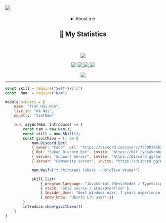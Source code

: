 
<h1 aline="center">
 <a href="https://git.io/typing-svg">
  <img src="https://readme-typing-svg.herokuapp.com?font=Fira+Code&pause=1000&color=F7F7F7&width=435&lines=Hi+my+name+is+Hai+Nam+;CTRL+%2B+C+----+CTRL+%2B+V;Shirakami+Fubuki+Love+You+❣️"/>
 </a>
</h1>
<div align = "center"> 
 <details><summary>About me</summary>
  <p>
   <br>- A developer from Viet Nam</br>
   <br>- Studying at FPT</br>
   <br>- My age is a secret</br>
   <br>- I am a Anime Otaku</br>
  </p>
  </details>
<h2 align="center">🔖 My Statistics</h2>
&nbsp;
<p align="center">
    
   <a href="https://github.com/Fubuki-World0510">
        <img src="https://github-readme-streak-stats.herokuapp.com?user=Fubuki-World0510&hide_border=true&background=0D1117&currStreakLabel=FFFFFF&sideLabels=FFFFFF&currStreakNum=FFFFFF&dates=FFFFFF&sideNums=FFFFFF&fire=F7F7F7&ring=F7F7F7&stroke=FFFFFFFF"/>
 </a>
 
 
 <a><img src="https://img.shields.io/badge/powershell-5391FE?style=for-the-badge&logo=powershell&logoColor=white"></a>
  <a href="https://twitter.com/This_is_a__fox">
  <img src="https://img.shields.io/badge/Twitter-1DA1F2?style=for-the-badge&logo=twitter&logoColor=white">
 </a>
 <a href="https://www.facebook.com/HaiFubu1234">
  <img src="https://img.shields.io/badge/Facebook-1877F2?style=for-the-badge&logo=facebook&logoColor=white">
 </a>
 <a><img src="https://img.shields.io/badge/JavaScript-grey?style=for-the-badge&logo=javascript"></a>

   <a href="https://open.spotify.com/user/31hlisifx4gblbhr6se6nl3bt6jq">
    <img src="https://cdn.discordapp.com/attachments/881440354333786112/1041027378371100752/image.png"/>
   </a>
</p>
</div>

------------------------------------------  
```js
const Skill = require("Self-Skill")
const  Nam  = require("Nam")

module.exports = {
    name: "Trần Hải Nam",
    live_in: "Hà Nội",
    country: "VietNam"

    run: async(Nam, introduce) => {
        const nam = new Nam();
        const skill = new Skill();
        const gioithieu = () => {
            nam.Discord_Bot(
            { owner: "Foob", url: "https://discord.com/users/755007858294259734" },
            { Bot: "Sukon Discord Bot", invite: "https://bit.ly/sukonbudiscord"}, 
            { server: "Support Server", invite: "https://discord.gg/4avukvUBFM" }, 
            { server: "Community server", invite: "https://discord.gg/Wsbe24xETX (VN)" });

            nam.Waifu("❣ Shirakami Fubuki - Hololive Vtuber")

            skill.list(
                { program_language: "JavaScript (Next/Node) / TypeScript / CSS / C# (.NET Framework)", fullstack: false }, 
                { stack: "Skid source / StackOverFlow" }, 
                { Insider_User: "Best Windows user, 7 years experience with Windows Microsoft" }, 
                { Know_know: "Ubuntu LTS user" })
        }
        introduce.show(gioithieu())
    }
}
```
